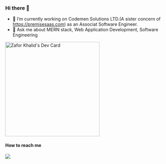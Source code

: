 ### Hi there 👋

- 🔭 I’m currently working on Codemen Solutions LTD.(A sister concern of https://premisesaas.com) as an Associat Software Engineer.
- 💬 Ask me about MERN stack, Web Application Development, Software Engineering

<a href="https://app.daily.dev/za4"><img src="https://api.daily.dev/devcards/643b417110374b45a65ee0c1d55e749e.png?r=rn8" width="300" alt="Zafor Khalid's Dev Card"/></a> 

#### How to reach me
 <a href='https://www.linkedin.com/in/zafor-khalid'>
<img src="https://img.shields.io/badge/LinkedIn-0077B5?style=for-the-badge&logo=linkedin&logoColor=white"> </img>
</a>


